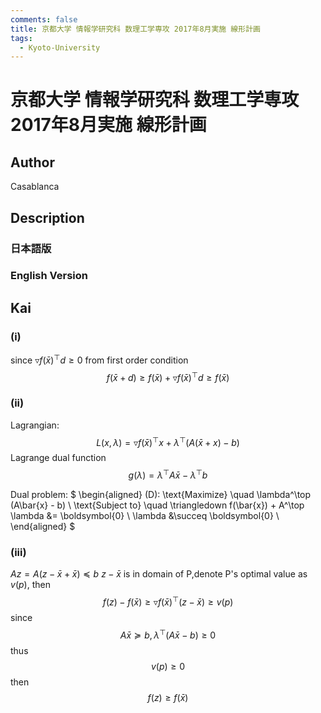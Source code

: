 ```yaml
---
comments: false
title: 京都大学 情報学研究科 数理工学専攻 2017年8月実施 線形計画
tags:
  - Kyoto-University
---
```

# 京都大学 情報学研究科 数理工学専攻 2017年8月実施 線形計画

## **Author**
Casablanca

## **Description**
### 日本語版


### English Version


## **Kai**
### (i)

since $\triangledown f(\bar{x})^\top d \geq 0$
from first order condition
$$f(\bar{x} + d) \geq f(\bar{x}) + \triangledown f(\bar{x})^\top d \geq f(\bar{x})$$

### (ii)

Lagrangian: $$L(x, \lambda) = \triangledown f(\bar{x})^\top x + \lambda^\top (A(\bar{x} + x) - b)$$
Lagrange dual function
$$g(\lambda) = \lambda ^\top A \bar{x} - \lambda^\top b$$


Dual problem:
$
\begin{aligned}
(D): \text{Maximize} \quad \lambda^\top (A\bar{x} - b) \\
\text{Subject to} \quad  \triangledown f(\bar{x}) + A^\top \lambda &= \boldsymbol{0} \\
\lambda &\succeq \boldsymbol{0} \\
\end{aligned}
$

### (iii)
$Az = A(z-\bar{x} + \bar{x}) \preceq b$
$z-\bar{x}$ is in domain of P,denote P's optimal value as $v(p)$, then
$$f(z) - f(\bar{x}) \geq \triangledown f(\bar{x})^\top (z- \bar{x}) \geq v(p)$$
since
$$A\bar{x} \succeq b, \lambda ^\top (A\bar{x}-b) \geq 0$$
thus 
$$v(p) \geq 0$$
then
$$f(z) \geq f(\bar{x})$$